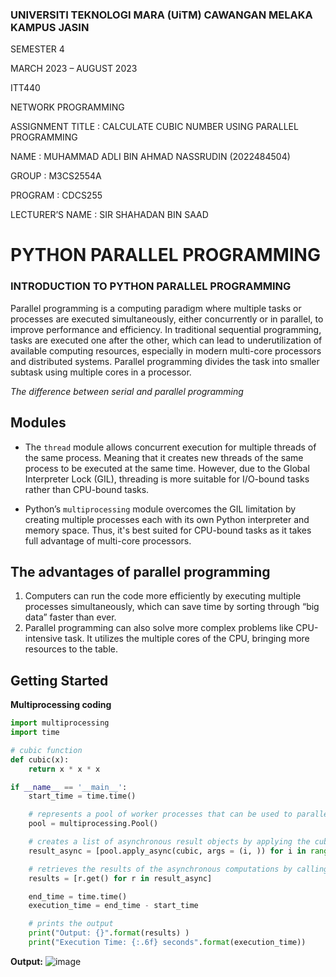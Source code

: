### UNIVERSITI TEKNOLOGI MARA (UiTM) CAWANGAN MELAKA KAMPUS JASIN

SEMESTER 4

MARCH 2023 – AUGUST 2023

ITT440

NETWORK PROGRAMMING 

ASSIGNMENT TITLE : CALCULATE CUBIC NUMBER USING PARALLEL PROGRAMMING

NAME : MUHAMMAD ADLI BIN AHMAD NASSRUDIN (2022484504)

GROUP : M3CS2554A

PROGRAM : CDCS255

LECTURER’S NAME : SIR SHAHADAN BIN SAAD

# PYTHON PARALLEL PROGRAMMING

### INTRODUCTION TO PYTHON PARALLEL PROGRAMMING
Parallel programming is a computing paradigm where multiple tasks or processes are executed simultaneously, either concurrently or in parallel, to improve performance and efficiency. In traditional sequential programming, tasks are executed one after the other, which can lead to underutilization of available computing resources, especially in modern multi-core processors and distributed systems. Parallel programming divides the task into smaller subtask using multiple cores in a processor.
 
*The difference between serial and parallel programming*

## Modules
 * The `thread` module allows concurrent execution for multiple threads of the same process. Meaning that it creates new threads of the same process to be executed at the same time. However, due to the Global Interpreter Lock (GIL), threading is more suitable for I/O-bound tasks rather than CPU-bound tasks.
   
 * Python’s `multiprocessing` module overcomes the GIL limitation by creating multiple processes each with its own Python interpreter and memory space. Thus, it's best suited for CPU-bound tasks as it takes full advantage of multi-core processors.
   
## The advantages of parallel programming
1. Computers can run the code more efficiently by executing multiple processes simultaneously, which can save time by sorting through “big data” faster than ever.
2. Parallel programming can also solve more complex problems like CPU-intensive task. It utilizes the multiple cores of the CPU, bringing more resources to the table.
   
## Getting Started
**Multiprocessing coding**
```python
import multiprocessing
import time

# cubic function 
def cubic(x):
    return x * x * x

if __name__ == '__main__':
    start_time = time.time()

    # represents a pool of worker processes that can be used to parallelize tasks.
    pool = multiprocessing.Pool()

    # creates a list of asynchronous result objects by applying the cubic function
    result_async = [pool.apply_async(cubic, args = (i, )) for i in range(10)]

    # retrieves the results of the asynchronous computations by calling the get method on each AsyncResult object
    results = [r.get() for r in result_async]

    end_time = time.time()
    execution_time = end_time - start_time

    # prints the output
    print("Output: {}".format(results) ) 
    print("Execution Time: {:.6f} seconds".format(execution_time))
```
**Output:**
![image](https://github.com/addff/2403-ITT440/assets/166043265/cfe4f0ec-3666-4d9c-8f42-2fb2638d9835)
